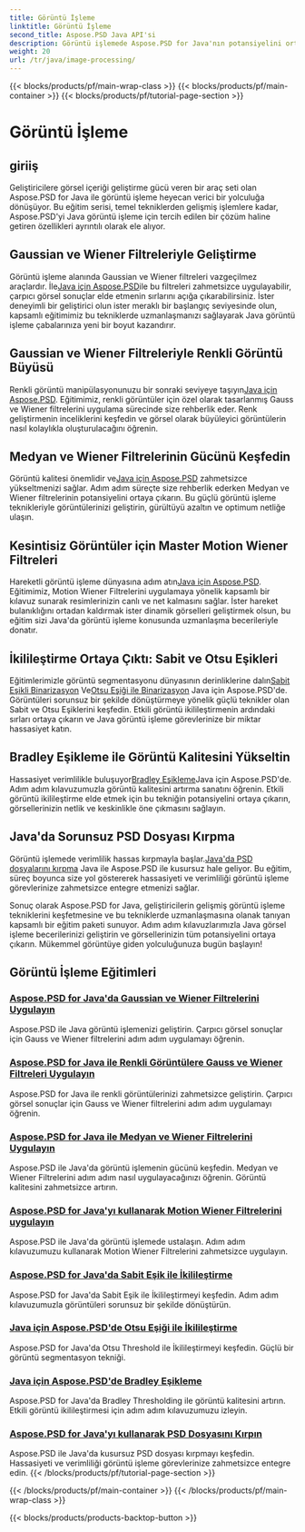 ```yaml
---
title: Görüntü İşleme
linktitle: Görüntü İşleme
second_title: Aspose.PSD Java API'si
description: Görüntü işlemede Aspose.PSD for Java'nın potansiyelini ortaya çıkarın. Gaussian, Wiener, Median ve Motion Wiener filtrelerini adım adım uygulamayı öğrenin.
weight: 20
url: /tr/java/image-processing/
---
```


{{< blocks/products/pf/main-wrap-class >}}
{{< blocks/products/pf/main-container >}}
{{< blocks/products/pf/tutorial-page-section >}}

# Görüntü İşleme

## giriiş

Geliştiricilere görsel içeriği geliştirme gücü veren bir araç seti olan Aspose.PSD for Java ile görüntü işleme heyecan verici bir yolculuğa dönüşüyor. Bu eğitim serisi, temel tekniklerden gelişmiş işlemlere kadar, Aspose.PSD'yi Java görüntü işleme için tercih edilen bir çözüm haline getiren özellikleri ayrıntılı olarak ele alıyor.

## Gaussian ve Wiener Filtreleriyle Geliştirme

 Görüntü işleme alanında Gaussian ve Wiener filtreleri vazgeçilmez araçlardır. İle[Java için Aspose.PSD](./apply-gaussian-wiener-filters/)ile bu filtreleri zahmetsizce uygulayabilir, çarpıcı görsel sonuçlar elde etmenin sırlarını açığa çıkarabilirsiniz. İster deneyimli bir geliştirici olun ister meraklı bir başlangıç seviyesinde olun, kapsamlı eğitimimiz bu tekniklerde uzmanlaşmanızı sağlayarak Java görüntü işleme çabalarınıza yeni bir boyut kazandırır.

## Gaussian ve Wiener Filtreleriyle Renkli Görüntü Büyüsü

 Renkli görüntü manipülasyonunuzu bir sonraki seviyeye taşıyın[Java için Aspose.PSD](./apply-gaussian-wiener-filters-color-image/). Eğitimimiz, renkli görüntüler için özel olarak tasarlanmış Gauss ve Wiener filtrelerini uygulama sürecinde size rehberlik eder. Renk geliştirmenin inceliklerini keşfedin ve görsel olarak büyüleyici görüntülerin nasıl kolaylıkla oluşturulacağını öğrenin.

## Medyan ve Wiener Filtrelerinin Gücünü Keşfedin

 Görüntü kalitesi önemlidir ve[Java için Aspose.PSD](./apply-median-wiener-filters/) zahmetsizce yükseltmenizi sağlar. Adım adım süreçte size rehberlik ederken Medyan ve Wiener filtrelerinin potansiyelini ortaya çıkarın. Bu güçlü görüntü işleme teknikleriyle görüntülerinizi geliştirin, gürültüyü azaltın ve optimum netliğe ulaşın.

## Kesintisiz Görüntüler için Master Motion Wiener Filtreleri

 Hareketli görüntü işleme dünyasına adım atın[Java için Aspose.PSD](./apply-motion-wiener-filters/). Eğitimimiz, Motion Wiener Filtrelerini uygulamaya yönelik kapsamlı bir kılavuz sunarak resimlerinizin canlı ve net kalmasını sağlar. İster hareket bulanıklığını ortadan kaldırmak ister dinamik görselleri geliştirmek olsun, bu eğitim sizi Java'da görüntü işleme konusunda uzmanlaşma becerileriyle donatır.

## İkilileştirme Ortaya Çıktı: Sabit ve Otsu Eşikleri

 Eğitimlerimizle görüntü segmentasyonu dünyasının derinliklerine dalın[Sabit Eşikli Binarizasyon](./binarization-fixed-threshold/) Ve[Otsu Eşiği ile Binarizasyon](./binarization-otsu-threshold/) Java için Aspose.PSD'de. Görüntüleri sorunsuz bir şekilde dönüştürmeye yönelik güçlü teknikler olan Sabit ve Otsu Eşiklerini keşfedin. Etkili görüntü ikilileştirmenin ardındaki sırları ortaya çıkarın ve Java görüntü işleme görevlerinize bir miktar hassasiyet katın.

## Bradley Eşikleme ile Görüntü Kalitesini Yükseltin

 Hassasiyet verimlilikle buluşuyor[Bradley Eşikleme](./bradley-thresholding/)Java için Aspose.PSD'de. Adım adım kılavuzumuzla görüntü kalitesini artırma sanatını öğrenin. Etkili görüntü ikilileştirme elde etmek için bu tekniğin potansiyelini ortaya çıkarın, görsellerinizin netlik ve keskinlikle öne çıkmasını sağlayın.

## Java'da Sorunsuz PSD Dosyası Kırpma

 Görüntü işlemede verimlilik hassas kırpmayla başlar.[Java'da PSD dosyalarını kırpma](./crop-psd-file/) Java ile Aspose.PSD ile kusursuz hale geliyor. Bu eğitim, süreç boyunca size yol göstererek hassasiyeti ve verimliliği görüntü işleme görevlerinize zahmetsizce entegre etmenizi sağlar.

Sonuç olarak Aspose.PSD for Java, geliştiricilerin gelişmiş görüntü işleme tekniklerini keşfetmesine ve bu tekniklerde uzmanlaşmasına olanak tanıyan kapsamlı bir eğitim paketi sunuyor. Adım adım kılavuzlarımızla Java görsel işleme becerilerinizi geliştirin ve görsellerinizin tüm potansiyelini ortaya çıkarın. Mükemmel görüntüye giden yolculuğunuza bugün başlayın!
## Görüntü İşleme Eğitimleri
### [Aspose.PSD for Java'da Gaussian ve Wiener Filtrelerini Uygulayın](./apply-gaussian-wiener-filters/)
Aspose.PSD ile Java görüntü işlemenizi geliştirin. Çarpıcı görsel sonuçlar için Gauss ve Wiener filtrelerini adım adım uygulamayı öğrenin.
### [Aspose.PSD for Java ile Renkli Görüntülere Gauss ve Wiener Filtreleri Uygulayın](./apply-gaussian-wiener-filters-color-image/)
Aspose.PSD for Java ile renkli görüntülerinizi zahmetsizce geliştirin. Çarpıcı görsel sonuçlar için Gauss ve Wiener filtrelerini adım adım uygulamayı öğrenin.
### [Aspose.PSD for Java ile Medyan ve Wiener Filtrelerini Uygulayın](./apply-median-wiener-filters/)
Aspose.PSD ile Java'da görüntü işlemenin gücünü keşfedin. Medyan ve Wiener Filtrelerini adım adım nasıl uygulayacağınızı öğrenin. Görüntü kalitesini zahmetsizce artırın.
### [Aspose.PSD for Java'yı kullanarak Motion Wiener Filtrelerini uygulayın](./apply-motion-wiener-filters/)
Aspose.PSD ile Java'da görüntü işlemede ustalaşın. Adım adım kılavuzumuzu kullanarak Motion Wiener Filtrelerini zahmetsizce uygulayın.
### [Aspose.PSD for Java'da Sabit Eşik ile İkilileştirme](./binarization-fixed-threshold/)
Aspose.PSD for Java'da Sabit Eşik ile İkilileştirmeyi keşfedin. Adım adım kılavuzumuzla görüntüleri sorunsuz bir şekilde dönüştürün.
### [Java için Aspose.PSD'de Otsu Eşiği ile İkilileştirme](./binarization-otsu-threshold/)
Aspose.PSD for Java'da Otsu Threshold ile İkilileştirmeyi keşfedin. Güçlü bir görüntü segmentasyon tekniği.
### [Java için Aspose.PSD'de Bradley Eşikleme](./bradley-thresholding/)
Aspose.PSD for Java'da Bradley Thresholding ile görüntü kalitesini artırın. Etkili görüntü ikilileştirmesi için adım adım kılavuzumuzu izleyin.
### [Aspose.PSD for Java'yı kullanarak PSD Dosyasını Kırpın](./crop-psd-file/)
Aspose.PSD ile Java'da kusursuz PSD dosyası kırpmayı keşfedin. Hassasiyeti ve verimliliği görüntü işleme görevlerinize zahmetsizce entegre edin.
{{< /blocks/products/pf/tutorial-page-section >}}

{{< /blocks/products/pf/main-container >}}
{{< /blocks/products/pf/main-wrap-class >}}

{{< blocks/products/products-backtop-button >}}
